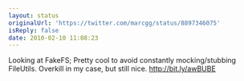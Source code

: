 ```yaml
---
layout: status
originalUrl: 'https://twitter.com/marcgg/status/8897346075'
isReply: false
date: 2010-02-10 11:08:23
---
```


Looking at FakeFS; Pretty cool to avoid constantly mocking/stubbing FileUtils. Overkill in my case, but still nice. http://bit.ly/awBUBE
